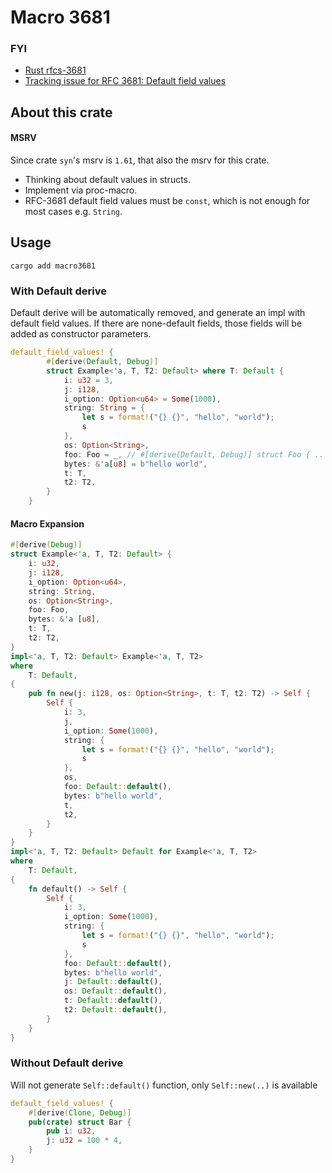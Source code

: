 # Macro 3681

### FYI
- [Rust rfcs-3681](https://github.com/rust-lang/rfcs/pull/3681)
- [Tracking issue for RFC 3681: Default field values](https://github.com/rust-lang/rust/issues/132162)

## About this crate

#### MSRV
Since crate `syn`'s msrv is `1.61`, that also the msrv for this crate.

- Thinking about default values in structs.  
- Implement via proc-macro.
- RFC-3681 default field values must be `const`, which is not enough for most cases e.g. `String`.

## Usage

```shell
cargo add macro3681
```

### With Default derive

Default derive will be automatically removed, and generate an impl with default field values.
If there are none-default fields, those fields will be added as constructor parameters. 
```rust
default_field_values! {
        #[derive(Default, Debug)]
        struct Example<'a, T, T2: Default> where T: Default {
            i: u32 = 3,
            j: i128,
            i_option: Option<u64> = Some(1000),
            string: String = {
                let s = format!("{} {}", "hello", "world");
                s
            },
            os: Option<String>,
            foo: Foo = _, // #[derive(Default, Debug)] struct Foo { .. }
            bytes: &'a[u8] = b"hello world",
            t: T,
            t2: T2,
        }
    }
```

#### Macro Expansion

```rust
#[derive(Debug)]
struct Example<'a, T, T2: Default> {
    i: u32,
    j: i128,
    i_option: Option<u64>,
    string: String,
    os: Option<String>,
    foo: Foo,
    bytes: &'a [u8],
    t: T,
    t2: T2,
}
impl<'a, T, T2: Default> Example<'a, T, T2>
where
    T: Default,
{
    pub fn new(j: i128, os: Option<String>, t: T, t2: T2) -> Self {
        Self {
            i: 3,
            j,
            i_option: Some(1000),
            string: {
                let s = format!("{} {}", "hello", "world");
                s
            },
            os,
            foo: Default::default(),
            bytes: b"hello world",
            t,
            t2,
        }
    }
}
impl<'a, T, T2: Default> Default for Example<'a, T, T2>
where
    T: Default,
{
    fn default() -> Self {
        Self {
            i: 3,
            i_option: Some(1000),
            string: {
                let s = format!("{} {}", "hello", "world");
                s
            },
            foo: Default::default(),
            bytes: b"hello world",
            j: Default::default(),
            os: Default::default(),
            t: Default::default(),
            t2: Default::default(),
        }
    }
}
```

### Without Default derive

Will not generate `Self::default()` function, only `Self::new(..)` is available
```rust
default_field_values! {
    #[derive(Clone, Debug)]
    pub(crate) struct Bar {
        pub i: u32,
        j: u32 = 100 * 4,
    }
}
```
